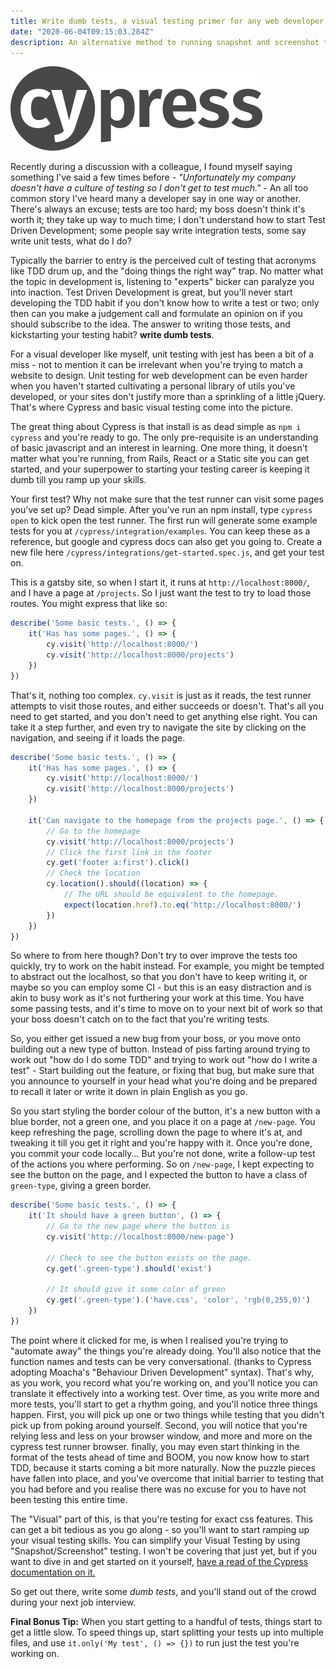 ```yaml
---
title: Write dumb tests, a visual testing primer for any web developer.
date: "2020-06-04T09:15:03.284Z"
description: An alternative method to running snapshot and screenshot testing, while you're a beginner.
---
```


[![Cypress Logo](./cypress-bw.png)](https://docs.cypress.io/guides/overview/why-cypress.html#In-a-nutshell)

Recently during a discussion with a colleague, I found myself saying something I've said a few times before - _"Unfortunately my company doesn't have a culture of testing so I don't get to test much."_ - An all too common story I've heard many a developer say in one way or another. There's always an excuse; tests are too hard; my boss doesn't think it's worth it; they take up way to much time; I don't understand how to start Test Driven Development; some people say write integration tests, some say write unit tests, what do I do?

Typically the barrier to entry is the perceived cult of testing that acronyms like TDD drum up, and the "doing things the right way" trap. No matter what the topic in development is, listening to "experts" bicker can paralyze you into inaction. Test Driven Development is great, but you'll never start developing the TDD habit if you don't know how to write a test or two; only then can you make a judgement call and formulate an opinion on if you should subscribe to the idea. The answer to writing those tests, and kickstarting your testing habit? **write dumb tests**. 

For a visual developer like myself, unit testing with jest has been a bit of a miss - not to mention it can be irrelevant when you're trying to match a website to design. Unit testing for web development can be even harder when you haven't started cultivating a personal library of utils you've developed, or your sites don't justify more than a sprinkling of a little jQuery. That's where Cypress and basic visual testing come into the picture.

The great thing about Cypress is that install is as dead simple as `npm i cypress` and you're ready to go. The only pre-requisite is an understanding of basic javascript and an interest in learning. One more thing, it doesn't matter what you're running, from Rails, React or a Static site you can get started, and your superpower to starting your testing career is keeping it dumb till you ramp up your skills.

Your first test? Why not make sure that the test runner can visit some pages you've set up? Dead simple. After you've run an npm install, type `cypress open` to kick open the test runner. The first run will generate some example tests for you at `/cypress/integration/examples`. You can keep these as a reference, but google and cypress docs can also get you going to. Create a new file here `/cypress/integrations/get-started.spec.js`, and get your test on.

This is a gatsby site, so when I start it, it runs at `http://localhost:8000/`, and I have a page at `/projects`. So I just want the test to try to load those routes. You might express that like so:

```javascript
describe('Some basic tests.', () => {
    it('Has has some pages.', () => {
        cy.visit('http://localhost:8000/')
        cy.visit('http://localhost:8000/projects')
    })
})
```

That's it, nothing too complex. `cy.visit` is just as it reads, the test runner attempts to visit those routes, and either succeeds or doesn't. That's all you need to get started, and you don't need to get anything else right. You can take it a step further, and even try to navigate the site by clicking on the navigation, and seeing if it loads the page.


```javascript
describe('Some basic tests.', () => {
    it('Has has some pages.', () => {
        cy.visit('http://localhost:8000/')
        cy.visit('http://localhost:8000/projects')
    })

    it('Can navigate to the homepage from the projects page.', () => {
        // Go to the homepage
        cy.visit('http://localhost:8000/projects')
        // Click the first link in the footer
        cy.get('footer a:first').click()
        // Check the location
        cy.location().should((location) => {
            // The URL should be equivalent to the homepage.
            expect(location.href).to.eq('http://localhost:8000/')
        })
    })
})
```

So where to from here though? Don't try to over improve the tests too quickly, try to work on the habit instead. For example, you might be tempted to abstract out the localhost, so that you don't have to keep writing it, or maybe so you can employ some CI - but this is an easy distraction and is akin to busy work as it's not furthering your work at this time. You have some passing tests, and it's time to move on to your next bit of work so that your boss doesn't catch on to the fact that you're writing tests. 

So, you either get issued a new bug from your boss, or you move onto building out a new type of button. Instead of piss farting around trying to work out "how do I do some TDD" and trying to work out "how do I write a test" - Start building out the feature, or fixing that bug, but make sure that you announce to yourself in your head what you're doing and be prepared to recall it later or write it down in plain English as you go.

So you start styling the border colour of the button, it's a new button with a blue border, not a green one, and you place it on a page at `/new-page`. You keep refreshing the page, scrolling down the page to where it's at, and tweaking it till you get it right and you're happy with it. Once you're done, you commit your code locally... But you're not done, write a follow-up test of the actions you where performing. So on `/new-page`, I kept expecting to see the button on the page, and I expected the button to have a class of `green-type`, giving a green border.

```javascript
describe('Some basic tests.', () => {
    it('It should have a green button', () => {
        // Go to the new page where the button is
        cy.visit('http://localhost:8000/new-page')
        
        // Check to see the button exists on the page.
        cy.get('.green-type').should('exist')
        
        // It should give it some color of green
        cy.get('.green-type').('have.css', 'color', 'rgb(0,255,0)')
    })
})
```

The point where it clicked for me, is when I realised you're trying to "automate away" the things you're already doing. You'll also notice that the function names and tests can be very conversational. (thanks to Cypress adopting Moacha's "Behaviour Driven Development" syntax). That's why, as you work, you record what you're working on, and you'll notice you can translate it effectively into a working test. Over time, as you write more and more tests, you'll start to get a rhythm going, and you'll notice three things happen. First, you will pick up one or two things while testing that you didn't pick up from poking around yourself. Second, you will notice that you're relying less and less on your browser window, and more and more on the cypress test runner browser. finally, you may even start thinking in the format of the tests ahead of time and BOOM, you now know how to start TDD, because it starts coming a bit more naturally. Now the puzzle pieces have fallen into place, and you've overcome that initial barrier to testing that you had before and you realise there was no excuse for you to have not been testing this entire time.

The "Visual" part of this, is that you're testing for exact css features. This can get a bit tedious as you go along - so you'll want to start ramping up your visual testing skills. You can simplify your Visual Testing by using "Snapshot/Screenshot" testing. I won't be covering that just yet, but if you want to dive in and get started on it yourself, [have a read of the Cypress documentation on it.](https://docs.cypress.io/guides/tooling/visual-testing.html#Functional-vs-visual-testing)

So get out there, write some _dumb tests_, and you'll stand out of the crowd during your next job interview.

**Final Bonus Tip:** When you start getting to a handful of tests, things start to get a little slow. To speed things up, start splitting your tests up into multiple files, and use `it.only('My test', () => {})` to run just the test you're working on.

